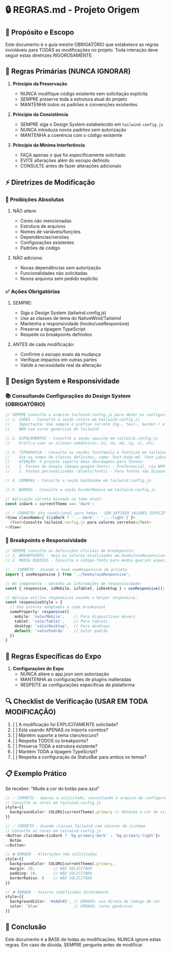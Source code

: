 # 🔒 REGRAS.md - Projeto Origem

## 🎯 Propósito e Escopo
Este documento é o guia mestre OBRIGATÓRIO que estabelece as regras invioláveis para TODAS as modificações no projeto. Toda interação deve seguir estas diretrizes RIGOROSAMENTE.

## 🚨 Regras Primárias (NUNCA IGNORAR)

1. **Princípio da Preservação**
   - NUNCA modifique código existente sem solicitação explícita
   - SEMPRE preserve toda a estrutura atual do projeto
   - MANTENHA todos os padrões e convenções existentes

2. **Princípio da Consistência**
   - SEMPRE siga o Design System estabelecido em `tailwind.config.js`
   - NUNCA introduza novos padrões sem autorização
   - MANTENHA a coerência com o código existente

3. **Princípio da Mínima Interferência**
   - FAÇA apenas o que foi especificamente solicitado
   - EVITE alterações além do escopo definido
   - CONSULTE antes de fazer alterações adicionais

## ⚡ Diretrizes de Modificação

### 🚫 Proibições Absolutas
1. NÃO altere:
   - Cores não mencionadas
   - Estrutura de arquivos
   - Nomes de variáveis/funções
   - Dependências/versões
   - Configurações existentes
   - Padrões de código

2. NÃO adicione:
   - Novas dependências sem autorização
   - Funcionalidades não solicitadas
   - Novos arquivos sem pedido explícito

### ✅ Ações Obrigatórias
1. SEMPRE:
   - Siga o Design System (tailwind.config.js)
   - Use as classes de tema do NativeWind/Tailwind
   - Mantenha a responsividade (hooks/useResponsive)
   - Preserve a tipagem TypeScript
   - Respeite os breakpoints definidos

2. ANTES de cada modificação:
   - Confirme o escopo exato da mudança
   - Verifique impactos em outras partes
   - Valide a necessidade real da alteração

## 🎨 Design System e Responsividade

### 📚 Consultando Configurações do Design System (OBRIGATÓRIO)
```typescript
// SEMPRE consulte o arquivo tailwind.config.js para obter as configurações atualizadas:
// 1. CORES - Consulte a seção colors em tailwind.config.js
//    Importante: Use sempre o prefixo correto (bg-, text-, border-) e o sufixo do tema (-light ou -dark)
//    NÃO use cores genéricas do Tailwind

// 2. ESPAÇAMENTOS - Consulte a seção spacing em tailwind.config.js 
//    Prefira usar os aliases semânticos: xs, sm, md, lg, xl, etc.

// 3. TIPOGRAFIA - Consulte as seções fontFamily e fontSize em tailwind.config.js
//    Use os nomes de classes definidos, como: text-body-md, font-jakarta-regular, etc.
//    ATENÇÃO: O projeto suporta duas abordagens para fontes:
//    1. Fontes do Google (@expo-google-fonts) - Preferencial, via NPM
//    2. Fontes personalizadas (assets/fonts) - Para fontes não disponíveis no Google Fonts

// 4. SOMBRAS - Consulte a seção boxShadow em tailwind.config.js

// 5. BORDAS - Consulte a seção borderRadius em tailwind.config.js

// Aplicação correta baseada no tema atual:
const isDark = currentTheme === 'dark';

// ✅ CORRETO: Uso condicional para temas - SEM DEFINIR VALORES ESPECÍFICOS
<View className={`${isDark ? '...-dark' : '...-light'}`}>
  <Text>Consulte tailwind.config.js para valores corretos</Text>
</View>
```

### 📱 Breakpoints e Responsividade
```typescript
// SEMPRE consulte as definições oficiais de breakpoints:
// 1. BREAKPOINTS - Veja os valores atualizados em hooks/useResponsive.ts ou constants/Breakpoints.ts
// 2. MEDIA QUERIES - Consulte o código-fonte para media queries específicas

// ✅ CORRETO - Usando o hook useResponsive do projeto
import { useResponsive } from '../hooks/useResponsive';

// No componente - obtenha as informações de responsividade:
const { responsive, isMobile, isTablet, isDesktop } = useResponsive();

// Aplique estilos responsivos usando o helper responsive:
const responsiveStyle = {
  // Use valores adaptados a cada breakpoint
  someProperty: responsive({
    mobile: 'valorMobile',    // Para dispositivos móveis
    tablet: 'valorTablet',    // Para tablets
    desktop: 'valorDesktop',  // Para desktops
    default: 'valorPadrão'    // Valor padrão
  })
}
```

## 📱 Regras Específicas do Expo

1. **Configurações do Expo**
   - NUNCA altere o app.json sem autorização
   - MANTENHA as configurações de plugins inalteradas
   - RESPEITE as configurações específicas de plataforma

## 🔍 Checklist de Verificação (USAR EM TODA MODIFICAÇÃO)

1. [ ] A modificação foi EXPLICITAMENTE solicitada?
2. [ ] Está usando APENAS os imports corretos?
3. [ ] Mantém suporte a tema claro/escuro?
4. [ ] Respeita TODOS os breakpoints?
5. [ ] Preserva TODA a estrutura existente?
6. [ ] Mantém TODA a tipagem TypeScript?
7. [ ] Respeita a configuração da StatusBar para ambos os temas?

## 📋 Exemplo Prático

Se receber: "Mude a cor do botão para azul"

```typescript
// ✅ CORRETO - Apenas o solicitado, consultando o arquivo de configuração
// Consulte as cores em tailwind.config.js
style={{ 
  backgroundColor: COLORS[currentTheme].primary // Obtenha a cor do sistema de design
}}

// ✅ CORRETO - Usando classes Tailwind com valores do sistema
// Consulte as cores em tailwind.config.js
<Button className={isDark ? 'bg-primary-dark' : 'bg-primary-light'}>
  Botão
</Button>

// ❌ ERRADO - Alterações não solicitadas
style={{ 
  backgroundColor: COLORS[currentTheme].primary,
  margin: 20,        // NÃO SOLICITADO
  padding: 10,       // NÃO SOLICITADO
  borderRadius: 8    // NÃO SOLICITADO
}}

// ❌ ERRADO - Valores codificados diretamente
style={{ 
  backgroundColor: '#4A6FA5', // ERRADO: uso direto de código de cor
  color: 'blue'               // ERRADO: cores genéricas
}}
```

## 🎯 Conclusão

Este documento é a BASE de todas as modificações. NUNCA ignore estas regras. Em caso de dúvida, SEMPRE pergunte antes de modificar.



